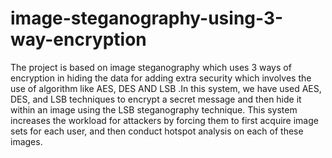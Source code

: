 # image-steganography-using-3-way-encryption
The project is based on image steganography which uses 3 ways of encryption in hiding the data for adding extra security which involves the use of algorithm like AES, DES AND LSB .In this system, we have used  AES, DES, and LSB techniques to encrypt a secret message and then hide it within an image using the LSB steganography technique. This system increases the workload for attackers by forcing them to first acquire image sets for each user, and then conduct hotspot analysis on each of these images.  

